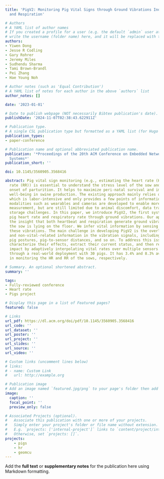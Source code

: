 ```yaml
---
title: 'PigV2: Monitoring Pig Vital Signs through Ground Vibrations Induced by Heartbeat
  and Respiration'

# Authors
# A YAML list of author names
# If you created a profile for a user (e.g. the default `admin` user at `content/authors/admin/`), 
# write the username (folder name) here, and it will be replaced with their full name and linked to their profile.
authors:
- Yiwen Dong
- Jesse R Codling
- Gary Rohrer
- Jeremy Miles
- Sudhendu Sharma
- Tami Brown-Brandl
- Pei Zhang
- Hae Young Noh

# Author notes (such as 'Equal Contribution')
# A YAML list of notes for each author in the above `authors` list
author_notes: []

date: '2023-01-01'

# Date to publish webpage (NOT necessarily Bibtex publication's date).
publishDate: '2024-11-07T02:38:43.622911Z'

# Publication type.
# A single CSL publication type but formatted as a YAML list (for Hugo requirements).
publication_types:
- paper-conference

# Publication name and optional abbreviated publication name.
publication: '*Proceedings of the 20th ACM Conference on Embedded Networked Sensor
  Systems*'
publication_short: ''

doi: 10.1145/3560905.3568416

abstract: Pig vital sign monitoring (e.g., estimating the heart rate (HR) and respiratory
  rate (RR)) is essential to understand the stress level of the sow and detect the
  onset of parturition. It helps to maximize peri-natal survival and improve animal
  well-being in swine production. The existing approach mainly relies on manual measurement,
  which is labor-intensive and only provides a few points of information. Other sensing
  modalities such as wearables and cameras are developed to enable more continuous
  measurement, but are still limited due to animal discomfort, data transfer, and
  storage challenges. In this paper, we introduce PigV2, the first system to monitor
  pig heart rate and respiratory rate through ground vibrations. Our approach leverages
  the insight that both heartbeat and respiration generate ground vibrations when
  the sow is lying on the floor. We infer vital information by sensing and analyzing
  these vibrations. The main challenge in developing PigV2 is the overlap of vital-
  and non-vital-related information in the vibration signals, including pig movements,
  pig postures, pig-to-sensor distances, and so on. To address this issue, we first
  characterize their effects, extract their current status, and then reduce their
  impact by adaptively interpolating vital rates over multiple sensors. PigV2 is evaluated
  through a real-world deployment with 30 pigs. It has 3.4% and 8.3% average errors
  in monitoring the HR and RR of the sows, respectively.

# Summary. An optional shortened abstract.
summary: ''

tags:
- Fully-reviewed conference
- Heart rate
- Pigs project

# Display this page in a list of Featured pages?
featured: false

# Links
url_pdf: https://dl.acm.org/doi/pdf/10.1145/3560905.3568416
url_code: ''
url_dataset: ''
url_poster: ''
url_project: ''
url_slides: ''
url_source: ''
url_video: ''

# Custom links (uncomment lines below)
# links:
# - name: Custom Link
#   url: http://example.org

# Publication image
# Add an image named `featured.jpg/png` to your page's folder then add a caption below.
image:
  caption: ''
  focal_point: ''
  preview_only: false

# Associated Projects (optional).
#   Associate this publication with one or more of your projects.
#   Simply enter your project's folder or file name without extension.
#   E.g. `projects: ['internal-project']` links to `content/project/internal-project/index.md`.
#   Otherwise, set `projects: []`.
projects:
    - pigs
    - hr
    - geomcu
---
```


Add the **full text** or **supplementary notes** for the publication here using Markdown formatting.

